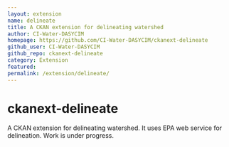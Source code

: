 ```yaml
---
layout: extension
name: delineate
title: A CKAN extension for delineating watershed
author: CI-Water-DASYCIM
homepage: https://github.com/CI-Water-DASYCIM/ckanext-delineate
github_user: CI-Water-DASYCIM
github_repo: ckanext-delineate
category: Extension
featured: 
permalink: /extension/delineate/
---
```



ckanext-delineate
=================

A CKAN extension for delineating watershed. It uses EPA web service for
delineation. Work is under progress.

